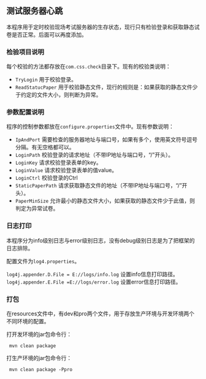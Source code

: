 ## 测试服务器心跳

本程序用于定时校验现场考试服务器的生存状态，现行只有检验登录和获取静态试卷是否正常。后面可以再度添加。

### 检验项目说明
每个校验的方法都存放在`com.css.check`目录下。现有的校验类说明：

- `TryLogin` 用于校验登录。
- `ReadStatucPaper` 用于校验静态文件，现行的规则是：如果获取的静态文件少于约定的文件大小，则判断为异常。

### 参数配置说明
程序的控制参数都放在`configure.properties`文件中。现有参数说明：

- `IpAndPort` 需要检查的服务器地址与端口号，如果有多个，使用英文符号逗号分隔。有无空格都可以。
- `LoginPath` 校验登录的请求地址（不带IP地址与端口号，“/”开头）。
- `LoginKey` 请求校验登录表单的key。
- `LoginValue`  请求校验登录表单的值value。
- `LoginCtrl` 校验登录的Ctrl
- `StaticPaperPath` 请求获取静态文件的地址（不带IP地址与端口号，“/”开头）。
- `PaperMinSize` 允许最小的静态文件大小，如果获取的静态文件少于此值，则判定为异常试卷。

### 日志打印
本程序分为info级别日志与error级别日志，没有debug级别日志是为了把框架的日志排除。

配置文件为`log4.properties`。

`log4j.appender.D.File = E://logs/info.log` 设置info信息打印路径。
`log4j.appender.E.File =E://logs/error.log` 设置error信息打印路径。


### 打包

在resources文件中，有dev和pro两个文件，用于存放生产环境与开发环境两个不同环境的配置。

打开发环境的jar包命令行：
```shell
 mvn clean package
```

打生产环境的jar包命令行：
```shell
 mvn clean package -Ppro
```


